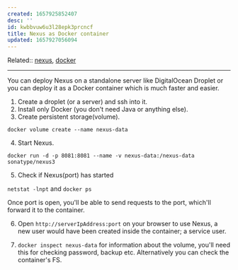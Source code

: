 ```yaml
---
created: 1657925852407
desc: ''
id: kwbbvuw6u3l28epk3prcncf
title: Nexus as Docker container
updated: 1657927056094
---
```

   
Related::  [nexus](../devlog/nexus.md), [docker](../devlog/docker.md)   
   
   
---   
   
You can deploy Nexus on a standalone server like DigitalOcean Droplet or you can deploy it as a Docker container which is much faster and easier.   
   
1. Create a droplet (or a server) and ssh into it.   
2. Install only Docker (you don't need Java or anything else).   
3. Create persistent storage(volume).   
   
`docker volume create --name nexus-data`   
   
4. Start Nexus.   
   
`docker run -d -p 8081:8081 --name -v nexus-data:/nexus-data sonatype/nexus3`   
   
5. Check if Nexus(port) has started   
   
`netstat -lnpt` and `docker ps`   
   
Once port is open, you'll be able to send requests to the port, which'll forward it to the container.   
   
6. Open `http://serverIpAddress:port` on your browser to use Nexus, a new user would have been created inside the container; a service user.   
   
7. `docker inspect nexus-data` for information about the volume, you'll need this for checking password, backup etc. Alternatively you can check the container's FS.